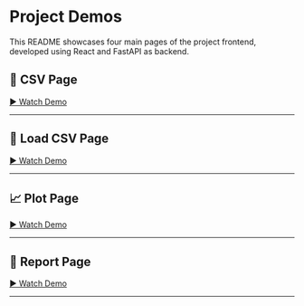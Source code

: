 # Project Demos

This README showcases four main pages of the project frontend, developed using React and FastAPI as backend.

## 📄 CSV Page

[▶️ Watch Demo](https://drive.google.com/file/d/1mLr3ezZEhHCsS9az2ii-Hy1irnZVLTiB/view?usp=sharing)

---

## 📂 Load CSV Page

[▶️ Watch Demo](https://drive.google.com/file/d/1JaOGsXeqyBdjKTR3s8_y9p0GR99kA1V9/view?usp=sharing)

---

## 📈 Plot Page

[▶️ Watch Demo](https://drive.google.com/file/d/1XVGgbMKLGJXzM122GsI1bdQ19J5frz4L/view?usp=sharing)

---

## 📝 Report Page

[▶️ Watch Demo](https://drive.google.com/file/d/1-i3Y3rB3XyEooBJ1haizbyeFVFOmV8Z1/view?usp=sharing)

---